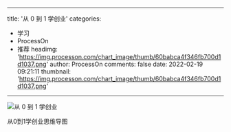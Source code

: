 
---
title: '从 0 到 1 学创业'
categories: 
 - 学习
 - ProcessOn
 - 推荐
headimg: 'https://img.processon.com/chart_image/thumb/60babca4f346fb700d1d1037.png'
author: ProcessOn
comments: false
date: 2022-02-19 09:21:11
thumbnail: 'https://img.processon.com/chart_image/thumb/60babca4f346fb700d1d1037.png'
---

<div>   
<img class="thumb" alt="从 0 到 1 学创业" src="https://img.processon.com/chart_image/thumb/60babca4f346fb700d1d1037.png" referrerpolicy="no-referrer">
<p>从0到1学创业思维导图</p>  
</div>
            
